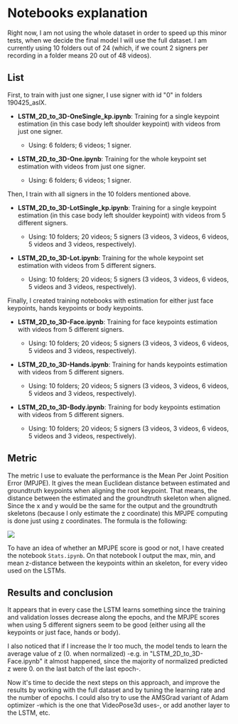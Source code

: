 # Notebooks explanation
Right now, I am not using the whole dataset in order to speed up this minor tests, when we decide the final model I will use the full dataset. I am currently using 10 folders out of 24 (which, if we count 2 signers per recording in a folder means 20 out of 48 videos). 
## List
First, to train with just one signer, I use signer with id "0" in folders 190425_aslX.
- **LSTM_2D_to_3D-OneSingle_kp.ipynb**: Training for a single keypoint estimation (in this case body left shoulder keypoint) with videos from just one signer. 
  - Using: 6 folders; 6 videos; 1 signer.

- **LSTM_2D_to_3D-One.ipynb**: Training for the whole keypoint set estimation with videos from just one signer. 
  - Using: 6 folders; 6 videos; 1 signer.

Then, I train with all signers in the 10 folders mentioned above.
- **LSTM_2D_to_3D-LotSingle_kp.ipynb**: Training for a single keypoint estimation (in this case body left shoulder keypoint) with videos from 5 different signers. 
  - Using: 10 folders; 20 videos; 5 signers (3 videos, 3 videos, 6 videos, 5 videos and 3 videos, respectively).

- **LSTM_2D_to_3D-Lot.ipynb**: Training for the whole keypoint set estimation with videos from 5 different signers. 
  - Using: 10 folders; 20 videos; 5 signers (3 videos, 3 videos, 6 videos, 5 videos and 3 videos, respectively).

Finally, I created training notebooks with estimation for either just face keypoints, hands keypoints or body keypoints.
- **LSTM_2D_to_3D-Face.ipynb**: Training for face keypoints estimation with videos from 5 different signers.
  - Using: 10 folders; 20 videos; 5 signers (3 videos, 3 videos, 6 videos, 5 videos and 3 videos, respectively).

- **LSTM_2D_to_3D-Hands.ipynb**: Training for hands keypoints estimation with videos from 5 different signers.
  - Using: 10 folders; 20 videos; 5 signers (3 videos, 3 videos, 6 videos, 5 videos and 3 videos, respectively).

- **LSTM_2D_to_3D-Body.ipynb**: Training for body keypoints estimation with videos from 5 different signers.
  - Using: 10 folders; 20 videos; 5 signers (3 videos, 3 videos, 6 videos, 5 videos and 3 videos, respectively).
  
## Metric
The metric I use to evaluate the performance is the Mean Per Joint Position Error (MPJPE). It gives the mean Euclidean distance between estimated and groundtruth keypoints when aligning the root keypoint. That means, the distance between the estimated and the groundtruth skeleton when aligned. Since the x and y would be the same for the output and the groundtruth skeletons (because I only estimate the z coordinate) this MPJPE computing is done just using z coordinates. The formula is the following:

<img src="https://render.githubusercontent.com/render/math?math=\text{MPJPE} = \frac1T\frac1N\displaystyle\sum_{t=1}^{T}\displaystyle\sum_{i=1}^{N}\|(J_{i}^{(t)}-J_{root}^{(t)})-(\hat{J}_{i}^{(t)}-\hat{J}_{root}^{(t)})\|">

To have an idea of whether an MPJPE score is good or not, I have created the notebook `Stats.ipynb`. On that notebook I output the max, min, and mean z-distance between the keypoints within an skeleton, for every video used on the LSTMs.

## Results and conclusion
It appears that in every case the LSTM learns something since the training and validation losses decrease along the epochs, and the MPJPE scores when using 5 different signers seem to be good (either using all the keypoints or just face, hands or body). 

I also noticed that if I increase the lr too much, the model tends to learn the average value of z (0. when normalized) -e.g. in "LSTM_2D_to_3D-Face.ipynb" it almost happened, since the majority of normalized predicted z were 0. on the last batch of the last epoch-. 

Now it's time to decide the next steps on this approach, and improve the results by working with the full dataset and by tuning the learning rate and the number of epochs. I could also try to use the AMSGrad variant of Adam optimizer -which is the one that VideoPose3d uses-, or add another layer to the LSTM, etc.
